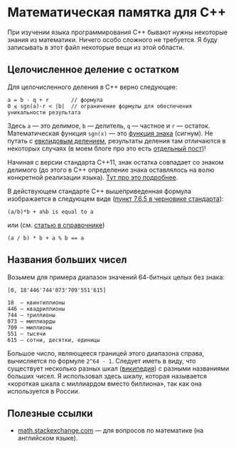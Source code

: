 # Математическая памятка для C++

При изучении языка программирования C++ бывают нужны некоторые знания из математики. Ничего особо сложного не требуется. Я буду записывать в этот файл некоторые вещи из этой области.

## Целочисленное деление с остатком

Для целочисленного деления в C++ верно следующее:
```
a = b · q + r       // формула
0 ≤ sgn(a)·r < |b|  // ограничение формулы для обеспечения уникальности результата
```
Здесь `a` — это делимое, `b` — делитель, `q` — частное и `r`&nbsp;— остаток. Математическая функция `sgn(x)`&nbsp;— это [функция знака](https://ru.wikipedia.org/wiki/Sgn) (сигнум). Не путать с [евклидовым делением](https://en.wikipedia.org/wiki/Euclidean_division), результаты деления там отличаются в некоторых случаях (в моем блоге про это есть [отдельный пост](https://ilyachalov.livejournal.com/342965.html))!

Начиная с версии стандарта C++11, знак остатка совпадает со знаком делимого (до этого в C++ определение знака оставлялось на волю конкретной реализации языка). [Тут про это подробнее](https://stackoverflow.com/a/13100805/16458042).

В действующем стандарте C++ вышеприведенная формула изображается в следующем виде ([пункт 7.6.5 в черновике стандарта](https://eel.is/c++draft/expr.mul)):
```
(a/b)*b + a%b is equal to a
```
или (см. [статью в справочнике](https://en.cppreference.com/w/cpp/language/operator_arithmetic))
```
(a / b) * b + a % b == a
```

## Названия больших чисел

Возьмем для примера диапазон значений 64-битных целых без знака:
```
[0, 18'446'744'073'709'551'615]

18  — квинтиллионы
446 — квадриллионы
744 — триллионы
073 — миллиарды
709 — миллионы
551 — тысячи
615 — сотни, десятки, единицы
```
Большое число, являющееся границей этого диапазона справа, вычисляется по формуле `2^64 - 1`. Следует иметь в виду, что существует несколько разных шкал ([википедия](https://ru.wikipedia.org/wiki/%D0%A1%D0%B8%D1%81%D1%82%D0%B5%D0%BC%D1%8B_%D0%BD%D0%B0%D0%B8%D0%BC%D0%B5%D0%BD%D0%BE%D0%B2%D0%B0%D0%BD%D0%B8%D1%8F_%D1%87%D0%B8%D1%81%D0%B5%D0%BB)) с разными названиями больших чисел. Я использовал здесь шкалу, которая называется «короткая шкала с миллиардом вместо биллиона», так как она используется в России.

## Полезные ссылки

- [math.stackexchange.com](https://math.stackexchange.com) — для вопросов по математике (на английском языке).
